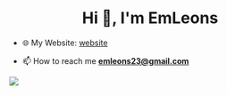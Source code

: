 <h1 align="center">Hi 👋, I'm EmLeons</h1>





- :globe_with_meridians: My Website: [website](https://emleons.online)

- 📫 How to reach me **emleons23@gmail.com**

![](http://github-profile-summary-cards.vercel.app/api/cards/most-commit-language?username=emleonstz&theme=aura_dark&exclude=CSS,HTML)










